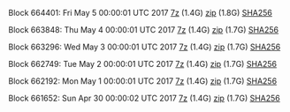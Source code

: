 Block 664401: Fri May  5 00:00:01 UTC 2017 [7z](https://transfer.sh/ZAZcn/bootstrap.dat.20170505.7z) (1.4G) [zip](https://transfer.sh/10yMJj/bootstrap.dat.20170505.zip) (1.8G) [SHA256](https://transfer.sh/huCZr/sha256.txt)

Block 663848: Thu May  4 00:00:01 UTC 2017 [7z](https://transfer.sh/10H5pW/bootstrap.dat.20170504.7z) (1.4G) [zip](https://transfer.sh/wtsoj/bootstrap.dat.20170504.zip) (1.7G) [SHA256](https://transfer.sh/A5LTf/sha256.txt)

Block 663296: Wed May  3 00:00:01 UTC 2017 [7z](https://transfer.sh/KHfEf/bootstrap.dat.20170503.7z) (1.4G) [zip](https://transfer.sh/BUvXB/bootstrap.dat.20170503.zip) (1.7G) [SHA256](https://transfer.sh/TgKIn/sha256.txt)

Block 662749: Tue May  2 00:00:01 UTC 2017 [7z](https://transfer.sh/10njEx/bootstrap.dat.20170502.7z) (1.4G) [zip](https://transfer.sh/zWflT/bootstrap.dat.20170502.zip) (1.7G) [SHA256](https://transfer.sh/Tk0yV/sha256.txt)

Block 662192: Mon May  1 00:00:01 UTC 2017 [7z](https://transfer.sh/J4kEl/bootstrap.dat.20170501.7z) (1.4G) [zip](https://transfer.sh/l6DPF/bootstrap.dat.20170501.zip) (1.7G) [SHA256](https://transfer.sh/iBhGD/sha256.txt)

Block 661652: Sun Apr 30 00:00:02 UTC 2017 [7z](https://transfer.sh/1dKOF/bootstrap.dat.20170430.7z) (1.4G) [zip](https://transfer.sh/eAEDe/bootstrap.dat.20170430.zip) (1.7G) [SHA256](https://transfer.sh/1eQce/sha256.txt)
